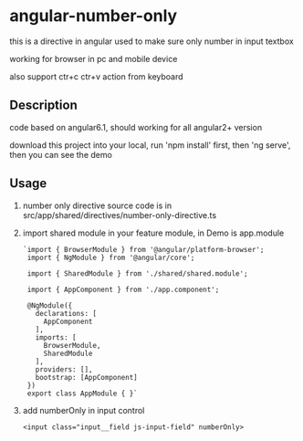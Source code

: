 # angular-number-only

 this is a directive in angular used to make sure only number in input textbox
 
 working for browser in pc and mobile device
 
 also support ctr+c ctr+v action from keyboard

## Description

 code based on angular6.1, should working for all angular2+ version
 
 download this project into your local, run 'npm install' first, then 'ng serve', then you can see the demo

## Usage
1. number only directive source code is in src/app/shared/directives/number-only-directive.ts

2. import shared module in your feature module, in Demo is app.module

       `import { BrowserModule } from '@angular/platform-browser';
        import { NgModule } from '@angular/core';

        import { SharedModule } from './shared/shared.module';

        import { AppComponent } from './app.component';

        @NgModule({
          declarations: [
            AppComponent
          ],
          imports: [
            BrowserModule,
            SharedModule
          ],
          providers: [],
          bootstrap: [AppComponent]
        })
        export class AppModule { }`

3. add numberOnly in input control

    `<input class="input__field js-input-field" numberOnly>`
